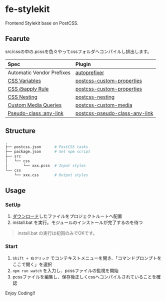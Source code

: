 fe-stylekit
===========

Frontend Stylekit base on PostCSS.

## Fearute

src/cssの中の.pcssを色々やってcssフォルダへコンパイルし排出します。

| Spec | Plugin |
|:---|:---|
| Automatic Vendor Prefixes | [autoprefixer](https://github.com/postcss/autoprefixer) |
| [CSS Variables](https://www.w3.org/TR/css-variables/) | [postcss-custom-properties](https://github.com/postcss/postcss-custom-properties) |
| [CSS @apply Rule](http://tabatkins.github.io/specs/css-apply-rule/) | [postcss-custom-properties](https://github.com/postcss/postcss-custom-properties)  | 
| [CSS Nesting](http://tabatkins.github.io/specs/css-nesting/) | [postcss-nesting](https://github.com/jonathantneal/postcss-nesting) |
| [Custom Media Queries](https://www.w3.org/TR/2016/WD-mediaqueries-4-20160126/#custom-mq) | [postcss-custom-media](https://github.com/postcss/postcss-custom-media) |
| [Pseudo-class :any-link](https://drafts.csswg.org/selectors/#any-link-pseudo) | [postcss-pseudo-class-any-link](https://github.com/jonathantneal/postcss-pseudo-class-any-link) |


## Structure

```bash
.
├── postcss.json      # PostCSS tasks
├── package.json      # Set npm script
├── src
│   └── css
│       └── xxx.pcss  # Input styles
└── css
    └── xxx.css       # Output styles
```


## Usage

### SetUp

1. [ダウンロード](https://github.com/pamlab/fe-skeleton/releases)したファイルをプロジェクトルートへ配置
2. install.bat を実行。モジュールのインストールが完了するのを待つ

> install.bat の実行は初回のみでOKです。

### Start

1. `Shift + 右クリック` でコンテキストメニューを開き、「コマンドプロンプトをここで開く」を選択
2. `npm run watch` を入力し、pcssファイルの監視を開始
3. pcssファイルを編集し、保存後正しくcssへコンパイルされていることを確認


Enjoy Coding!!